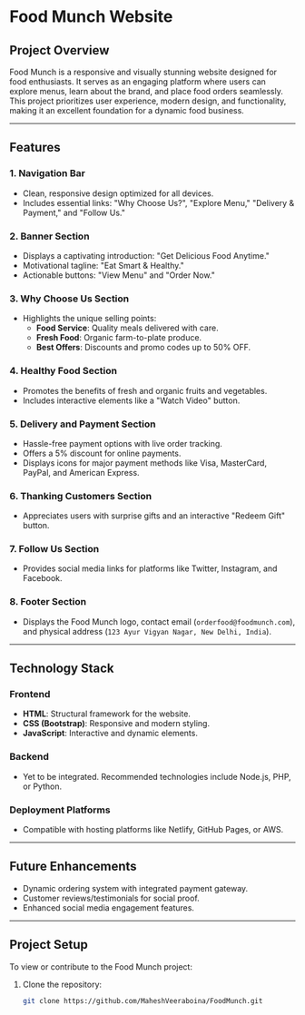# Food Munch Website

## Project Overview

Food Munch is a responsive and visually stunning website designed for food enthusiasts. It serves as an engaging platform where users can explore menus, learn about the brand, and place food orders seamlessly. This project prioritizes user experience, modern design, and functionality, making it an excellent foundation for a dynamic food business.

---

## Features

### 1. Navigation Bar
- Clean, responsive design optimized for all devices.
- Includes essential links: "Why Choose Us?", "Explore Menu," "Delivery & Payment," and "Follow Us."

### 2. Banner Section
- Displays a captivating introduction: "Get Delicious Food Anytime."
- Motivational tagline: "Eat Smart & Healthy."
- Actionable buttons: "View Menu" and "Order Now."

### 3. Why Choose Us Section
- Highlights the unique selling points:
  - **Food Service**: Quality meals delivered with care.
  - **Fresh Food**: Organic farm-to-plate produce.
  - **Best Offers**: Discounts and promo codes up to 50% OFF.

### 4. Healthy Food Section
- Promotes the benefits of fresh and organic fruits and vegetables.
- Includes interactive elements like a "Watch Video" button.

### 5. Delivery and Payment Section
- Hassle-free payment options with live order tracking.
- Offers a 5% discount for online payments.
- Displays icons for major payment methods like Visa, MasterCard, PayPal, and American Express.

### 6. Thanking Customers Section
- Appreciates users with surprise gifts and an interactive "Redeem Gift" button.

### 7. Follow Us Section
- Provides social media links for platforms like Twitter, Instagram, and Facebook.

### 8. Footer Section
- Displays the Food Munch logo, contact email (`orderfood@foodmunch.com`), and physical address (`123 Ayur Vigyan Nagar, New Delhi, India`).

---

## Technology Stack

### Frontend
- **HTML**: Structural framework for the website.
- **CSS (Bootstrap)**: Responsive and modern styling.
- **JavaScript**: Interactive and dynamic elements.

### Backend
- Yet to be integrated. Recommended technologies include Node.js, PHP, or Python.

### Deployment Platforms
- Compatible with hosting platforms like Netlify, GitHub Pages, or AWS.

---

## Future Enhancements
- Dynamic ordering system with integrated payment gateway.
- Customer reviews/testimonials for social proof.
- Enhanced social media engagement features.

---

## Project Setup
To view or contribute to the Food Munch project:

1. Clone the repository:
   ```bash
   git clone https://github.com/MaheshVeeraboina/FoodMunch.git
